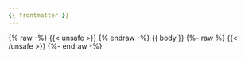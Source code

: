 ```yaml
---
{{ frontmatter }}
---
```

{% raw -%}
{{< unsafe >}}
{% endraw -%}
{{ body }}
{%- raw %}
{{< /unsafe >}}
{%- endraw -%}